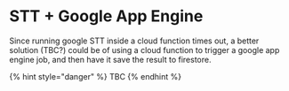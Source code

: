 # STT + Google App Engine

Since running google STT inside a cloud function times out, a better solution \(TBC?\) could be of using a cloud function to trigger a google app engine job, and then have it save the result to firestore. 

{% hint style="danger" %}
TBC
{% endhint %}

